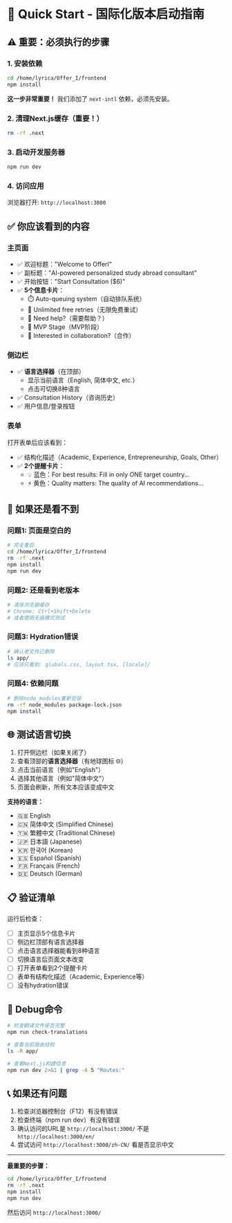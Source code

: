 # 🚀 Quick Start - 国际化版本启动指南

## ⚠️ 重要：必须执行的步骤

### 1. 安装依赖
```bash
cd /home/lyrica/Offer_I/frontend
npm install
```

**这一步非常重要！** 我们添加了 `next-intl` 依赖，必须先安装。

### 2. 清理Next.js缓存（重要！）
```bash
rm -rf .next
```

### 3. 启动开发服务器
```bash
npm run dev
```

### 4. 访问应用
浏览器打开: `http://localhost:3000`

## ✅ 你应该看到的内容

### 主页面
- ✅ 欢迎标题："Welcome to OfferI"
- ✅ 副标题："AI-powered personalized study abroad consultant"
- ✅ 开始按钮："Start Consultation ($6)"
- ✅ **5个信息卡片**：
  - ⏱️ Auto-queuing system（自动排队系统）
  - 🔄 Unlimited free retries（无限免费重试）
  - 💬 Need help?（需要帮助？）
  - 🚧 MVP Stage（MVP阶段）
  - 🤝 Interested in collaboration?（合作）

### 侧边栏
- ✅ **语言选择器**（在顶部）
  - 显示当前语言（English, 简体中文, etc.）
  - 点击可切换8种语言
- ✅ Consultation History（咨询历史）
- ✅ 用户信息/登录按钮

### 表单
打开表单后应该看到：
- ✅ 结构化描述（Academic, Experience, Entrepreneurship, Goals, Other）
- ✅ **2个提醒卡片**：
  - 💡 蓝色：For best results: Fill in only ONE target country...
  - ⚡ 黄色：Quality matters: The quality of AI recommendations...

## 🔧 如果还是看不到

### 问题1: 页面是空白的
```bash
# 完全重启
cd /home/lyrica/Offer_I/frontend
rm -rf .next
npm install
npm run dev
```

### 问题2: 还是看到老版本
```bash
# 清除浏览器缓存
# Chrome: Ctrl+Shift+Delete
# 或者使用无痕模式测试
```

### 问题3: Hydration错误
```bash
# 确认老文件已删除
ls app/
# 应该只看到: globals.css, layout.tsx, [locale]/
```

### 问题4: 依赖问题
```bash
# 删除node_modules重新安装
rm -rf node_modules package-lock.json
npm install
```

## 🌐 测试语言切换

1. 打开侧边栏（如果关闭了）
2. 查看顶部的**语言选择器**（有地球图标 🌐）
3. 点击当前语言（例如"English"）
4. 选择其他语言（例如"简体中文"）
5. 页面会刷新，所有文本应该变成中文

**支持的语言：**
- 🇬🇧 English
- 🇨🇳 简体中文 (Simplified Chinese)
- 🇹🇼 繁體中文 (Traditional Chinese)
- 🇯🇵 日本語 (Japanese)
- 🇰🇷 한국어 (Korean)
- 🇪🇸 Español (Spanish)
- 🇫🇷 Français (French)
- 🇩🇪 Deutsch (German)

## 📋 验证清单

运行后检查：

- [ ] 主页显示5个信息卡片
- [ ] 侧边栏顶部有语言选择器
- [ ] 点击语言选择器能看到8种语言
- [ ] 切换语言后页面文本改变
- [ ] 打开表单看到2个提醒卡片
- [ ] 表单有结构化描述（Academic, Experience等）
- [ ] 没有hydration错误

## 🐛 Debug命令

```bash
# 检查翻译文件是否完整
npm run check-translations

# 查看当前路由结构
ls -R app/

# 查看Next.js构建信息
npm run dev 2>&1 | grep -A 5 "Routes:"
```

## 📞 如果还有问题

1. 检查浏览器控制台（F12）有没有错误
2. 检查终端（npm run dev）有没有错误
3. 确认访问的URL是 `http://localhost:3000/` 不是 `http://localhost:3000/en/`
4. 尝试访问 `http://localhost:3000/zh-CN/` 看是否显示中文

---

**最重要的步骤：**
```bash
cd /home/lyrica/Offer_I/frontend
rm -rf .next
npm install
npm run dev
```

然后访问 `http://localhost:3000/`
